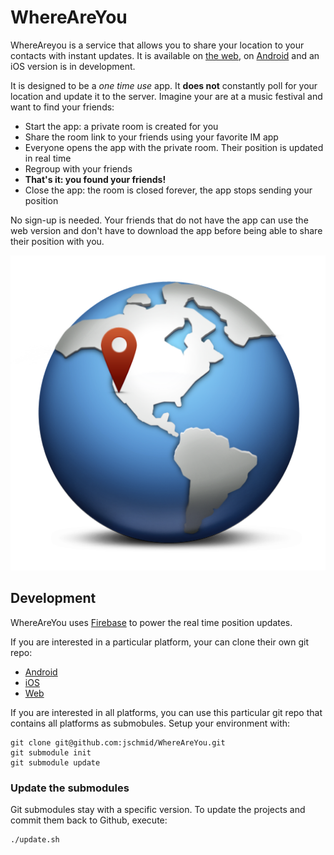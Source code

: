 # WhereAreYou

WhereAreyou is a service that allows you to share your location to your contacts with instant updates. It is available on [the web](http://goo.gl/U0yzI), on [Android](http://goo.gl/fDa2g) and an iOS version is in development.

It is designed to be a *one time use* app. It **does not** constantly poll for your location and update it to the server. Imagine your are at a music festival and want to find your friends:

* Start the app: a private room is created for you
* Share the room link to your friends using your favorite IM app
* Everyone opens the app with the private room. Their position is updated in real time
* Regroup with your friends
* **That's it: you found your friends!**
* Close the app: the room is closed forever, the app stops sending your position

No sign-up is needed. Your friends that do not have the app can use the web version and don't have to download the app before being able to share their position with you. 

![Where Are You logo](assets/logo.png)

## Development

WhereAreYou uses [Firebase](https://www.firebase.com/) to power the real time position updates.

If you are interested in a particular platform, your can clone their own git repo:

* [Android](https://github.com/jschmid/WhereAreYou-Android)
* [iOS](https://github.com/jschmid/WhereAreYou-iOS)
* [Web](https://github.com/jschmid/WhereAreYou-Web)

If you are interested in all platforms, you can use this particular git repo that contains all platforms as submobules. Setup your environment with:

    git clone git@github.com:jschmid/WhereAreYou.git
    git submodule init
    git submodule update

### Update the submodules

Git submodules stay with a specific version. To update the projects and commit them back to Github, execute:

    ./update.sh
